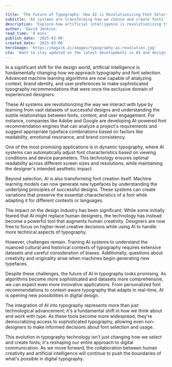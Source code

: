 ```yaml
---

title: 'The Future of Typography: How AI is Revolutionizing Font Selection and Design'
subtitle: 'AI systems are transforming how we choose and create fonts for the digital age'
description: 'Explore how artificial intelligence is revolutionizing typography, including font selection and design, by implementing AI-powered recommendation engines and dynamic typography systems. Discover how machine learning shapes the future of digital design, empowering both professionals and newcomers in the field.'
author: 'David Jenkins'
read_time: '8 mins'
publish_date: '2025-03-06'
created_date: '2025-03-06'
heroImage: 'https://magick.ai/images/typography-ai-revolution.jpg'
cta: 'Want to stay updated on the latest developments in AI and design? Follow us on LinkedIn for exclusive insights and analysis on how artificial intelligence is transforming the creative industries!'
---
```


In a significant shift for the design world, artificial intelligence is fundamentally changing how we approach typography and font selection. Advanced machine learning algorithms are now capable of analyzing context, brand identity, and user preferences to make sophisticated typography recommendations that were once the exclusive domain of experienced designers.

These AI systems are revolutionizing the way we interact with type by learning from vast datasets of successful designs and understanding the subtle relationships between fonts, content, and user engagement. For instance, companies like Adobe and Google are developing AI-powered font recommendation engines that can analyze a project's requirements and suggest appropriate typeface combinations based on factors like readability, emotional resonance, and brand consistency.

One of the most promising applications is in dynamic typography, where AI systems can automatically adjust font characteristics based on viewing conditions and device parameters. This technology ensures optimal readability across different screen sizes and resolutions, while maintaining the designer's intended aesthetic impact.

Beyond selection, AI is also transforming font creation itself. Machine learning models can now generate new typefaces by understanding the underlying principles of successful designs. These systems can create variations that preserve the essential characteristics of a font while adapting it for different contexts or languages.

The impact on the design industry has been significant. While some initially feared that AI might replace human designers, the technology has instead become a powerful tool that augments human creativity. Designers are now free to focus on higher-level creative decisions while using AI to handle more technical aspects of typography.

However, challenges remain. Training AI systems to understand the nuanced cultural and historical contexts of typography requires extensive datasets and careful consideration of biases. Additionally, questions about creativity and originality arise when machines begin generating new typefaces.

Despite these challenges, the future of AI in typography looks promising. As algorithms become more sophisticated and datasets more comprehensive, we can expect even more innovative applications. From personalized font recommendations to context-aware typography that adapts in real-time, AI is opening new possibilities in digital design.

The integration of AI into typography represents more than just technological advancement; it's a fundamental shift in how we think about and work with type. As these tools become more widespread, they're democratizing access to sophisticated typography, allowing even non-designers to make informed decisions about font selection and usage.

This evolution in typography technology isn't just changing how we select and create fonts; it's reshaping our entire approach to digital communication. As we move forward, the collaboration between human creativity and artificial intelligence will continue to push the boundaries of what's possible in digital typography.